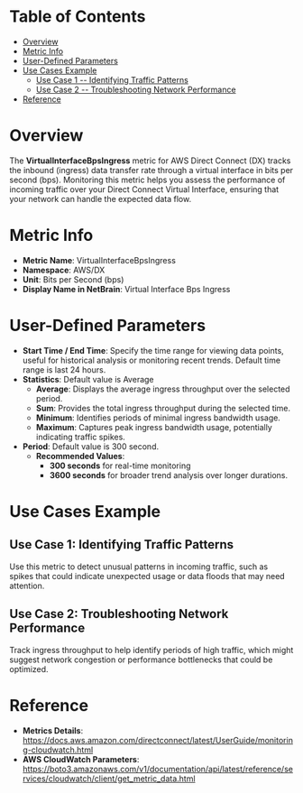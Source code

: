 # Table of Contents
- [Overview](#overview)
- [Metric Info](#metric-info)
- [User-Defined Parameters](#user-defined-parameters)
- [Use Cases Example](#example)
    - [Use Case 1 -- Identifying Traffic Patterns](#example-1) 
    - [Use Case 2 -- Troubleshooting Network Performance](#example-2)
- [Reference](#reference)

# Overview <a name="overview"></a>
The <b>VirtualInterfaceBpsIngress</b> metric for AWS Direct Connect (DX) tracks the inbound (ingress) data transfer rate through a virtual interface in bits per second (bps). Monitoring this metric helps you assess the performance of incoming traffic over your Direct Connect Virtual Interface, ensuring that your network can handle the expected data flow.


# Metric Info <a name="metric-info"></a>
* <b>Metric Name</b>: VirtualInterfaceBpsIngress
* <b>Namespace</b>: AWS/DX
* <b>Unit</b>: Bits per Second (bps)
* <b>Display Name in NetBrain</b>: Virtual Interface Bps Ingress

# User-Defined Parameters <a name="user-defined-parameters"></a>
* <b>Start Time / End Time</b>: Specify the time range for viewing data points, useful for historical analysis or monitoring recent trends. Default time range is last 24 hours.
* <b>Statistics</b>: Default value is Average
  * <b>Average</b>: Displays the average ingress throughput over the selected period.
  * <b>Sum</b>: Provides the total ingress throughput during the selected time.
  * <b>Minimum</b>: Identifies periods of minimal ingress bandwidth usage.
  * <b>Maximum</b>: Captures peak ingress bandwidth usage, potentially indicating traffic spikes.
* <b>Period</b>: Default value is 300 second.
  * <b>Recommended Values</b>:
    * <b>300 seconds</b> for real-time monitoring
    * <b>3600 seconds</b> for broader trend analysis over longer durations.

# Use Cases Example <a name="example"></a>
## Use Case 1: Identifying Traffic Patterns <a name="example-1"></a>
Use this metric to detect unusual patterns in incoming traffic, such as spikes that could indicate unexpected usage or data floods that may need attention.


## Use Case 2: Troubleshooting Network Performance <a name="example-2"></a>
Track ingress throughput to help identify periods of high traffic, which might suggest network congestion or performance bottlenecks that could be optimized.




# Reference <a name="reference"></a>
* <b>Metrics Details</b>: https://docs.aws.amazon.com/directconnect/latest/UserGuide/monitoring-cloudwatch.html
* <b>AWS CloudWatch Parameters</b>: https://boto3.amazonaws.com/v1/documentation/api/latest/reference/services/cloudwatch/client/get_metric_data.html